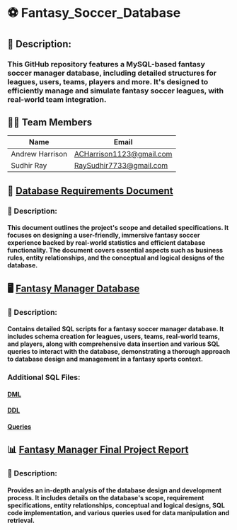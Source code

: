 # :soccer: Fantasy_Soccer_Database
## :bookmark_tabs: Description: 
### This GitHub repository features a MySQL-based fantasy soccer manager database, including detailed structures for leagues, users, teams, players and more. It's designed to efficiently manage and simulate fantasy soccer leagues, with real-world team integration.

## :man_technologist: Team Members

|      Name       |         Email            |
| --------------- | ------------------------ |
| Andrew Harrison | ACHarrison1123@gmail.com |
|    Sudhir Ray   |  RaySudhir7733@gmail.com |

## :page_facing_up: [Database Requirements Document](https://github.com/ACHarrison32/Fantasy_Soccer_Database/blob/main/Requirements%20Document.docx)
### :bookmark_tabs: Description:
#### This document outlines the project's scope and detailed specifications. It focuses on designing a user-friendly, immersive fantasy soccer experience backed by real-world statistics and efficient database functionality. The document covers essential aspects such as business rules, entity relationships, and the conceptual and logical designs of the database.

## :desktop_computer: [Fantasy Manager Database](https://github.com/ACHarrison32/Fantasy_Soccer_Database/blob/main/Fantasy_Manager_DB.txt)
### :bookmark_tabs: Description:
#### Contains detailed SQL scripts for a fantasy soccer manager database. It includes schema creation for leagues, users, teams, real-world teams, and players, along with comprehensive data insertion and various SQL queries to interact with the database, demonstrating a thorough approach to database design and management in a fantasy sports context.
### Additional SQL Files:
#### [DML]()
#### [DDL](https://github.com/ACHarrison32/Fantasy_Soccer_Database/blob/main/DDL.sql)
#### [Queries](https://github.com/ACHarrison32/Fantasy_Soccer_Database/blob/main/DML.sql)

## :bar_chart: [Fantasy Manager Final Project Report](https://github.com/ACHarrison32/Fantasy_Soccer_Database/blob/main/Final%20Project%20Report.pdf)
### :bookmark_tabs: Description: 
#### Provides an in-depth analysis of the database design and development process. It includes details on the database's scope, requirement specifications, entity relationships, conceptual and logical designs, SQL code implementation, and various queries used for data manipulation and retrieval.
